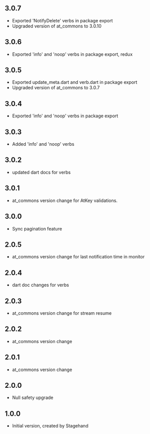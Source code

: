 ## 3.0.7
- Exported 'NotifyDelete' verbs in package export
- Upgraded version of at_commons to 3.0.10
## 3.0.6
- Exported 'info' and 'noop' verbs in package export, redux
## 3.0.5
- Exported update_meta.dart and verb.dart in package export
- Upgraded version of at_commons to 3.0.7
## 3.0.4
- Exported 'info' and 'noop' verbs in package export
## 3.0.3
- Added 'info' and 'noop' verbs
## 3.0.2
- updated dart docs for verbs
## 3.0.1
- at_commons version change for AtKey validations.
## 3.0.0
- Sync pagination feature
## 2.0.5
- at_commons version change for last notification time in monitor
## 2.0.4
- dart doc changes for verbs
## 2.0.3
- at_commons version change for stream resume
## 2.0.2
- at_commons version change
## 2.0.1
- at_commons version change
## 2.0.0
- Null safety upgrade
## 1.0.0
- Initial version, created by Stagehand

